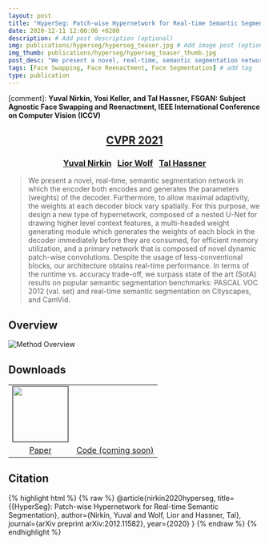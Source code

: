 ```yaml
---
layout: post
title: "HyperSeg: Patch-wise Hypernetwork for Real-time Semantic Segmentation"
date: 2020-12-11 12:00:00 +0200
description: # Add post description (optional)
img: publications/hyperseg/hyperseg_teaser.jpg # Add image post (optional)
img_thumb: publications/hyperseg/hyperseg_teaser_thumb.jpg
post_desc: "We present a novel, real-time, semantic segmentation network in which the encoder both encodes and generates the parameters (weights) of the decoder. Furthermore, to allow maximal adaptivity, the weights at each decoder block vary spatially. For this purpose, we design a new type of hypernetwork, composed of a nested U-Net for drawing higher level context features, a multi-headed weight generating module which generates the weights of each block in the decoder immediately before they are consumed, for efficient memory utilization, and a primary network that is composed of novel dynamic patch-wise convolutions. Despite the usage of less-conventional blocks, our architecture obtains real-time performance. In terms of the runtime vs. accuracy trade-off, we surpass state of the art (SotA) results on popular semantic segmentation benchmarks: PASCAL VOC 2012 (val. set) and real-time semantic segmentation on Cityscapes, and CamVid."
tags: [Face Swapping, Face Reenactment, Face Segmentation] # add tag
type: publication
---
```


[comment]: **Yuval Nirkin, Yosi Keller, and Tal Hassner, FSGAN: Subject Agnostic Face Swapping and Reenactment, IEEE International Conference on Computer Vision (ICCV)**
<center><h2><a href="http://cvpr2021.thecvf.com/">CVPR 2021</a></h2></center>
<center><h3>
<a href="https://nirkin.com/">Yuval Nirkin</a> &nbsp;
<a href="http://www.cs.tau.ac.il/~wolf/">Lior Wolf</a> &nbsp;
<a href="https://talhassner.github.io/home/">Tal Hassner</a>
</h3></center>

>We present a novel, real-time, semantic segmentation network in which the encoder both encodes and generates the parameters (weights) of the decoder. Furthermore, to allow maximal adaptivity, the weights at each decoder block vary spatially. For this purpose, we design a new type of hypernetwork, composed of a nested U-Net for drawing higher level context features, a multi-headed weight generating module which generates the weights of each block in the decoder immediately before they are consumed, for efficient memory utilization, and a primary network that is composed of novel dynamic patch-wise convolutions. Despite the usage of less-conventional blocks, our architecture obtains real-time performance. In terms of the runtime vs. accuracy trade-off, we surpass state of the art (SotA) results on popular semantic segmentation benchmarks: PASCAL VOC 2012 (val. set) and real-time semantic segmentation on Cityscapes, and CamVid.

## Overview
![Method Overview]({{site.baseurl}}/assets/img/publications/hyperseg/hyperseg_system.jpg)

## Downloads
<table class="download" cellspacing="10" style = "text-align:center; margin-left: auto; margin-right: auto;" border="0">
<tr>
	<td><a href="https://arxiv.org/pdf/2012.11582.pdf"><img style = "height:110px;" src="{{site.baseurl}}/assets/img/publications/hyperseg/hyperseg_paper_thumb.jpg" border="1"></a></td>
	<td><a href="http://github.com/{{site.github}}"><i class="fa fa-github" style="font-size:96px;color:black"></i></a></td>
</tr>
<tr>
	<td><a href="https://arxiv.org/pdf/2012.11582.pdf">Paper</a></td>
	<td><a href="http://github.com/{{site.github}}">Code (coming soon)</a></td>
</tr>
</table>

## Citation
{% highlight html %}
{% raw %}
@article{nirkin2020hyperseg,
  title={{HyperSeg}: Patch-wise Hypernetwork for Real-time Semantic Segmentation},
  author={Nirkin, Yuval and Wolf, Lior and Hassner, Tal},
  journal={arXiv preprint arXiv:2012.11582},
  year={2020}
}
{% endraw %}
{% endhighlight %}

